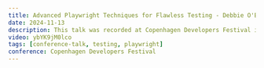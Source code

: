 ```yaml
---
title: Advanced Playwright Techniques for Flawless Testing - Debbie O'Brien
date: 2024-11-13
description: This talk was recorded at Copenhagen Developers Festival in Copenhagen, Denmark. Explore advanced techniques for reliable web testing using Playwright to build flawless testing strategies.
video: ybYK9jM0lco
tags: [conference-talk, testing, playwright]
conference: Copenhagen Developers Festival
---
```

